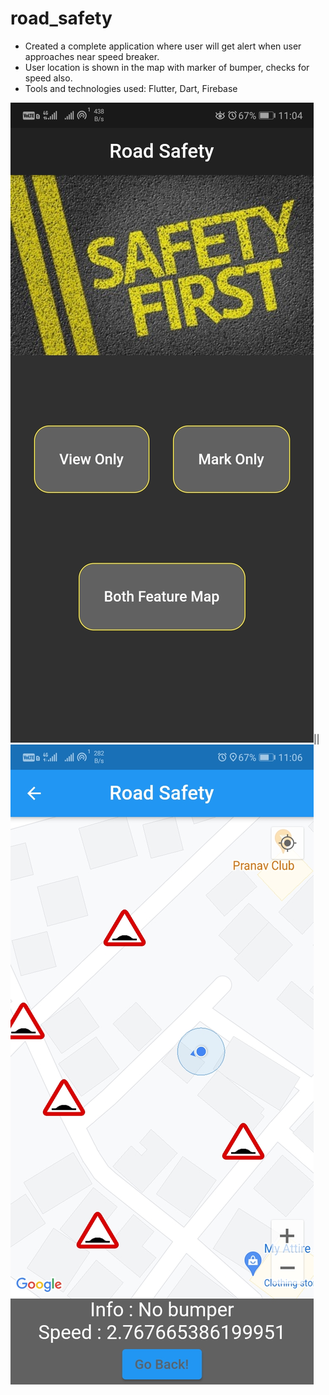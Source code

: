 # road_safety
- Created a complete application where user will get alert when user approaches near speed breaker.
- User location is shown in the map with marker of bumper, checks for speed also.
-	Tools and technologies used: Flutter, Dart, Firebase

![image](https://github.com/Aktparihar/Road-Safety/blob/main/SS.jpg?raw=true)||![image](https://github.com/Aktparihar/Road-Safety/blob/main/SS1.jpg)

